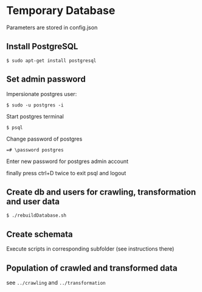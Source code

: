 Temporary Database 
====================
Parameters are stored in config.json

Install PostgreSQL
------------------
```
$ sudo apt-get install postgresql
```

Set admin password
------------------
Impersionate postgres user:
```
$ sudo -u postgres -i
```
Start postgres terminal
```
$ psql 
```
Change password of postgres
```
=# \password postgres
```
Enter new password for postgres admin account

finally press ctrl+D twice to exit psql and logout


Create db and users for crawling, transformation and user data
--------------------
```
$ ./rebuildDatabase.sh
```

Create schemata
--------------------
Execute scripts in corresponding subfolder (see instructions there)


Population of crawled and transformed data
--------------------
see ```../crawling``` and ```../transformation```